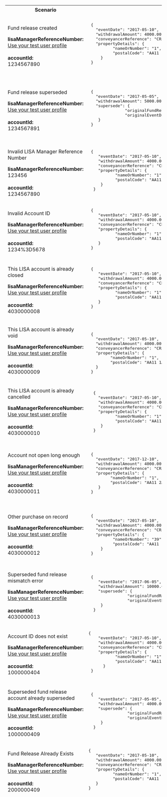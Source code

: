 <table>
    <col width="20%">
    <col width="40%">
    <col width="40%">
    <thead>
        <tr>
            <th>Scenario</th>
            <th>Request Payload</th>
            <th>Response</th>
        </tr>
        <tr>
              <td>
                  <p>Fund release created</p>
                  <p class="code--block">
                  <strong>lisaManagerReferenceNumber:</strong><br>
                  <a href="https://test-developer.service.hmrc.gov.uk/api-documentation/docs/api/service/lisa-api/1.0#testing-the-api">Use your test user profile</a><br>
                   <br>
                        <strong>accountId:</strong><br>1234567890
                  </p>
               </td>
         <td>
             <pre class="code--block">
 {
   "eventDate": "2017-05-10",
   "withdrawalAmount": 4000.00,
   "conveyancerReference": "CR12345-6789",
   "propertyDetails": {
          "nameOrNumber": "1",
          "postalCode": "AA11 1AA",
     }
 }               
             </pre>
          </td>
          <td>
              <p>HTTP status: <code class="code--slim">201 (Created)</code></p>
                <pre class="code--block">
 {
   "status": 201,
   "success": true,
   "data": {
          "message": "Fund release created",
          "fundReleaseId": "3456789000"
    }
 }               
                        </pre>         
                    </td>
                </tr>
                <tr>
                     <td>
                         <p>Fund release superseded</p>
                         <p class="code--block">
                            <strong>lisaManagerReferenceNumber:</strong><br>
                            <a href="https://test-developer.service.hmrc.gov.uk/api-documentation/docs/api/service/lisa-api/1.0#testing-the-api">Use your test user profile</a><br>
                               <br>
                                   <strong>accountId:</strong><br>1234567891
                           </p>
                       </td>
                       <td>
        <pre class="code--block">
 {
   "eventDate": "2017-05-05",
   "withdrawalAmount": 5000.00,
   "supersede": {
               "originalFundReleaseId": "3456789000",
               "originalEventDate": "2017-05-10"
    }
 }                
        </pre>
                     </td>
                     <td>
                         <p>HTTP status: <code class="code--slim">201 (Created)</code></p>
                <pre class="code--block">
{
  "status": 201,
  "success": true,
  "data": {
         "message": "Fund release superseded",
         "fundReleaseId": "3456789001"
   }
}        
        </pre>
                            </td>
                        </tr>
                        <tr>
                                    <td>
                                        <p>Invalid LISA Manager Reference Number</p>
                                        <p class="code--block">
                                           <strong>lisaManagerReferenceNumber:</strong><br> 123456
                                            <br>
                                            <br>
                                            <strong>accountId:</strong><br>1234567890
                                        </p>
                                    </td>
                                    <td>
        <pre class="code--block">
 {
    "eventDate": "2017-05-10",
    "withdrawalAmount": 4000.00,
    "conveyancerReference": "CR12345-6789",
    "propertyDetails": {
           "nameOrNumber": "1",
           "postalCode": "AA11 1AA",
     }
  }       
        </pre>
                                    </td>
                                    <td>
                                        <p>HTTP status: <code class="code--slim">400 (Bad Request)</code></p>
        <pre class="code--block">
  {
     "code": "BAD_REQUEST",
     "message": "lisaManagerReferenceNumber in the URL is in the wrong format"
  }
        </pre>
                                    </td>
                                    </tr>
                                    <tr>
                                                <td>
                                                    <p>Invalid Account ID</p>
                                                    <p class="code--block">
                                                        <strong>lisaManagerReferenceNumber:</strong><br>
                                                        <a href="https://test-developer.service.hmrc.gov.uk/api-documentation/docs/api/service/lisa-api/1.0#testing-the-api">Use your test user profile</a><br>
                                                        <br>
                                                        <strong>accountId:</strong><br>1234%3D5678
                                                    </p>
                                                </td>
                                                <td>
                                    <pre class="code--block">
 {
    "eventDate": "2017-05-10",
    "withdrawalAmount": 4000.00,
    "conveyancerReference": "CR12345-6789",
    "propertyDetails": {
           "nameOrNumber": "1",
           "postalCode": "AA11 1AA",
    }
 }                                   
                                    </pre>
                                                </td>
                                                <td>
                                                    <p>HTTP status: <code class="code--slim">400 (Bad Request)</code></p>
                                    <pre class="code--block">
 {
    "code": "BAD_REQUEST",
    "message": "accountId in the URL is in the wrong format"
 }                                  
                                    </pre>
                                                </td>
                                            </tr>                                            
                                             <tr>
                                                                <td>
                                                                    <p>This LISA account is already closed</p>
                                                                    <p class="code--block">
                                                                        <strong>lisaManagerReferenceNumber:</strong><br>
                                                                        <a href="https://test-developer.service.hmrc.gov.uk/api-documentation/docs/api/service/lisa-api/1.0#testing-the-api">Use your test user profile</a><br>
                                                                        <br>
                                                                        <strong>accountId:</strong><br>4030000008
                                                                    </p>
                                                                </td>
 <td>
                                                     <pre class="code--block">
 {
    "eventDate": "2017-05-10",
    "withdrawalAmount": 4000.00,
    "conveyancerReference": "CR12345-6789",
    "propertyDetails": {
           "nameOrNumber": "1",
           "postalCode": "AA11 1AA",
    }
 }                                                   
                                                       </pre>
                                                             </td>
                                                                 <td>
                                                                     <p>HTTP status: <code class="code--slim">403 (Forbidden)</code></p>
                                                     <pre class="code--block">
  {
     "code": "INVESTOR_ACCOUNT_ALREADY_CLOSED",
     "message": "The LISA account has already been closed"
  }                                               
                                                     </pre>
                                                                 </td>
                                                             </tr>                                        
                                                             <tr>
                                                                <td>
                                                                    <p>This LISA account is already void</p>
                                                                    <p class="code--block">
                                                                    <strong>lisaManagerReferenceNumber:</strong><br>
                                                                    <a href="https://test-developer.service.hmrc.gov.uk/api-documentation/docs/api/service/lisa-api/1.0#testing-the-api">Use your test user profile</a><br>
                                                                     <br>
                                                                     <strong>accountId:</strong><br>4030000009
                                                                     </p>
                                                                     </td>
                                                                     <td>
                                                                         <pre class="code--block"> 
 {
   "eventDate": "2017-05-10",
   "withdrawalAmount": 4000.00,
   "conveyancerReference": "CR12345-6789",
   "propertyDetails": {
         "nameOrNumber": "1",
         "postalCode": "AA11 1AA",
   }
 }                                                                 </pre>
                                                                   </td>
                                                                        <td>
                                                                            <p>HTTP status: <code class="code--slim">403 (Forbidden)</code></p>
                                                                            <pre class="code--block">
 {
   "code": "INVESTOR_ACCOUNT_ALREADY_VOID",
   "message": "The LISA account has already been voided"
 }                                               
                                                                    </pre>
                                                                    </td>
                                                                    </tr>   
                                                                    <tr>
                                                                    <td>
                                                                        <p>This LISA account is already cancelled</p>
                                                                        <p class="code--block">
                                                                        <strong>lisaManagerReferenceNumber:</strong><br>
                                                                        <a href="https://test-developer.service.hmrc.gov.uk/api-documentation/docs/api/service/lisa-api/1.0#testing-the-api">Use your test user profile</a><br>
                                                                          <br>
                                                                              <strong>accountId:</strong><br>4030000010
                                                                              </p>
                                                                              </td>
                                                                              <td>
                                                                              <pre class="code--block"> 
  {
    "eventDate": "2017-05-10",
    "withdrawalAmount": 4000.00,
    "conveyancerReference": "CR12345-6789",
    "propertyDetails": {
           "nameOrNumber": "1",
           "postalCode": "AA11 1AA",
     }
  }   
                                                                                </pre>
                                                                                </td>
                                                                                <td>
                                                                                   <p>HTTP status: <code class="code--slim">403 (Forbidden)</code></p>
                                                                                   <pre class="code--block">
  {
    "code": "INVESTOR_ACCOUNT_ALREADY_CANCELLED",
    "message": "The LISA account has already been cancelled"
  }                                               
                                                                                 </pre>
                                                                                 </td>
                                                                                 </tr>   
                                                                                     <tr>
                                                                                         <td>
                                                                                            <p>Account not open long enough</p>
                                                                                            <p class="code--block">
                                                                                            <strong>lisaManagerReferenceNumber:</strong><br>
                                                                                            <a href="https://test-developer.service.hmrc.gov.uk/api-documentation/docs/api/service/lisa-api/1.0#testing-the-api">Use your test user profile</a><br>
                                                                                            <br>
                                                                                            <strong>accountId:</strong><br>4030000011
                                                                                            </p>
                                                                                            </td>
                                                                                                 <td>
                                                                                            <pre class="code--block"> 
 {
   "eventDate": "2017-12-10",
   "withdrawalAmount": 4000.00,
   "conveyancerReference": "CR12345-678900",
   "propertyDetails": {
         "nameOrNumber": "1",
         "postalCode": "AA11 2AA",
    }
 }   
                                                                                            </pre>
                                                                                            </td>
                                                                                            <td>
                                                                                                <p>HTTP status: <code class="code--slim">403 (Forbidden)</code></p>
                                                                                                <pre class="code--block">
 {
   "code": "COMPLIANCE_ERROR_ACCOUNT_NOT_OPEN_LONG_ENOUGH",
   "message": "The account has not been open for long enough"
 }                                               
                                                                                             </pre>
                                                                                             </td>
                                                                                             </tr>
                                                                                              <tr>
                                                                                              <td>
                                                                                                  <p>Other purchase on record</p>
                                                                                                  <p class="code--block">
                                                                                                  <strong>lisaManagerReferenceNumber:</strong><br>
                                                                                                  <a href="https://test-developer.service.hmrc.gov.uk/api-documentation/docs/api/service/lisa-api/1.0#testing-the-api">Use your test user profile</a><br>
                                                                                                   <br>
                                                                                                    <strong>accountId:</strong><br>4030000012
                                                                                                   </p>
                                                                                                   </td>
                                                                                                   <td>
                                                                                                   <pre class="code--block"> 
 {
   "eventDate": "2017-05-10",
   "withdrawalAmount": 4000.00,
   "conveyancerReference": "CR12345-6789",
   "propertyDetails": {
          "nameOrNumber": "39",
          "postalCode": "AA11 1AA",
     }
 }   
                                                                                                </pre>
                                                                                                </td>
                                                                                                <td>
                                                                                                     <p>HTTP status: <code class="code--slim">403 (Forbidden)</code></p>
                                                                                                     <pre class="code--block">
 {
    "code": "COMPLIANCE_ERROR_OTHER_PURCHASE_ON_RECORD",
    "message": "Another property purchase is already recorded"
 }                                               
                                                                                               </pre>
                                                                                               </td>
                                                                                               </tr> 
                                                                                               <tr>
                                                                                               <td>
                                                                                                  <p>Superseded fund release mismatch error</p>
                                                                                                  <p class="code--block">
                                                                                                  <strong>lisaManagerReferenceNumber:</strong><br>
                                                                                                  <a href="https://test-developer.service.hmrc.gov.uk/api-documentation/docs/api/service/lisa-api/1.0#testing-the-api">Use your test user profile</a><br>
                                                                                               <br>
                                                                                                  <strong>accountId:</strong><br>4030000013
                                                                                                  </p>
                                                                                                  </td>
                                                                                                  <td>
                                                                                                  <pre class="code--block">
 {
    "eventDate": "2017-06-05",
    "withdrawalAmount": 10000.00,
    "supersede": {
                "originalFundReleaseId": "3456789000",
                "originalEventDate": "2017-05-05"
     }
  }     
                                                                                                </pre>
                                                                                                </td>
                                                                                                <td>
                                                                                                    <p>HTTP status: <code class="code--slim">403 (Forbidden)</code></p>
                                                                                                    <pre class="code--block">
{
    "code": "SUPERSEDED_FUND_RELEASE_MISMATCH_ERROR",
    "message": "originalFundReleaseId and the originalEventDate do not match the information in the original request"
}  
                                                                                                   </pre>
                                                                                                   </td>
                                                                                                   </tr>
                                                                                                    <tr>
                                                                                                    <td>
                                                                                                       <p>Account ID does not exist</p>
                                                                                                       <p class="code--block">
                                                                                                       <strong>lisaManagerReferenceNumber:</strong><br>
                                                                                                       <a href="https://test-developer.service.hmrc.gov.uk/api-documentation/docs/api/service/lisa-api/1.0#testing-the-api">Use your test user profile</a><br>
                                                                                                   <br>
                                                                                                       <strong>accountId:</strong><br>1000000404
                                                                                                       </p>
                                                                                                       </td>
                                                                                                       <td>
                                                                                                       <pre class="code--block">
{
    "eventDate": "2017-05-10",
    "withdrawalAmount": 4000.00,
    "conveyancerReference": "CR12345-6789",
    "propertyDetails": {
           "nameOrNumber": "1",
           "postalCode": "AA11 1AA",
      }
 }          
                                                                                               </pre>
                                                                                               </td>
                                                                                               <td>
                                                                                                   <p>HTTP status: <code class="code--slim">404 (Not Found)</code></p>
                                                                                                   <pre class="code--block">
{
    "code": "INVESTOR_ACCOUNTID_NOT_FOUND",
    "message": "The accountId does not match with HMRC’s records"
}    
                                                                                              </pre>
                                                                                              </td>
                                                                                              </tr>  
                                                                                              <tr>
                                                                                              <td>
                                                                                                  <p>Superseded fund release account already superseded</p>
                                                                                                  <p class="code--block">
                                                                                                  <strong>lisaManagerReferenceNumber:</strong><br>
                                                                                                  <a href="https://test-developer.service.hmrc.gov.uk/api-documentation/docs/api/service/lisa-api/1.0#testing-the-api">Use your test user profile</a><br>
                                                                                              <br>
                                                                                              <strong>accountId:</strong><br>1000000409
                                                                                              </p>
                                                                                              </td>
                                                                                                   <td>
                                                                                                       <pre class="code--block">
 {
    "eventDate": "2017-05-05",
    "withdrawalAmount": 4000.00,
    "supersede": {
                "originalFundReleaseId": "3456789000",
                "originalEventDate": "2017-05-10"
     }
  }       
                                                                                                </pre>
                                                                                                </td>
                                                                                                     <td>
                                                                                                         <p>HTTP status: <code class="code--slim">409 (Conflict)</code></p>
                                                                                                         <pre class="code--block">
{
    "code": "SUPERSEDED_FUND_RELEASE_ALREADY_SUPERSEDED",
    "message": "This fund release has already been superseded"
}                        
                                                                                 </pre>
                                                                                 </td>
                                                                                 </tr>
                                                                                 <tr>
                                                                                     <td>
                                                                                        <p>Fund Release Already Exists</p>
                                                                                        <p class="code--block">
                                                                                        <strong>lisaManagerReferenceNumber:</strong><br>
                                                                                        <a href="https://test-developer.service.hmrc.gov.uk/api-documentation/docs/api/service/lisa-api/1.0#testing-the-api">Use your test user profile</a><br>
                                                                                        <br>
                                                                                        <strong>accountId:</strong><br>2000000409
                                                                                        </p>
                                                                                        </td>
                                                                                        <td>
                                                                                            <pre class="code--block">
{
   "eventDate": "2017-05-10",
   "withdrawalAmount": 4000.00,
   "conveyancerReference": "CR12345-6789",
   "propertyDetails": {
          "nameOrNumber": "1",
          "postalCode": "AA11 1AA",
   }
}                                                   
                                                                                         </pre>
                                                                                         </td>
                                                                                         <td>
                                                                                             <p>HTTP status: <code class="code--slim">409 (Conflict)</code></p>
                                                                                             <pre class="code--block">
{
  "code": "FUND_RELEASE_ALREADY_EXISTS",
  "message": "The investor’s fund release has already been reported"
}                                               
                                                                                        </pre>
                                                                                        </td>
                                                                                        </tr> 
    </thead>
    </tbody>
    </table>
